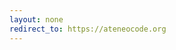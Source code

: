 ```yaml
---
layout: none
redirect_to: https://ateneocode.org
---
```

<!-- <iframe src="https://ateneocode.org"
frameborder="0" scrolling="yes" height="100%"  width="100%" align="right" style="margin:0">
 -->
